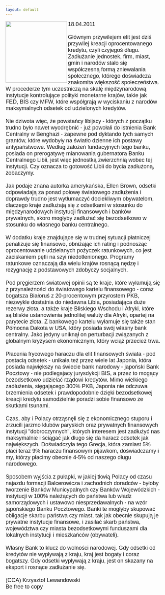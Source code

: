 ```yaml
---
layout: default
---
```

<img src="{{site.baseurl}}\articles\pictures\465.benghazi.jpg" align=left width="200"><!--68--><p style="margin: 0px 0px 18px; font-size: 18px; font-family: Helvetica;">
18.04.2011<br><br>Głównym przywilejem elit jest dziś przywilej kreacji oprocentowanego kredytu, czyli czyjegoś długu. Zadłużanie jednostek, firm, miast, gmin i narodów stało się współczesną formą zniewalania społecznego, którego doświadcza znakomita większość społeczeństwa. W procederze tym uczestniczą na skalę międzynarodową instytucje kontrolujące polityki monetarne krajów, takie jak FED, BIS czy MFW, które współgrają w wyciskaniu z narodów maksymalnych odsetek od udzielonych kredytów. <br><br>Nie dziwota więc, że powstańcy libijscy - których z początku trudno było nawet wyodrębnić -
już powołali do istnienia Bank Centralny w
Benghazi - zapewne pod dyktando tych samych grantów, które wydobyły na
światło dzienne ich postawy antypaństwowe. Według założeń fundacyjnych tego banku, posiada on prerogatywę mianowania gubernatora Banku Centralnego Libii, jest więc jednostką zwierzchnią wobec tej instytucji. Czy oznacza to gotowość Libii do bycia zadłużoną, zobaczymy.<br>
<br>Jak podaje znana autorka amerykańska, Ellen Brown, odsetki odpowiadają za ponad połowę światowego zadłużenia i doprawdy trudno jest wytłumaczyć dociekliwym obywatelom, dlaczego kraje zadłużają się z odsetkami w stosunku do międzynarodowych instytucji finansowych i banków prywatnych, skoro mogłyby zadłużać się bezodsetkowo w stosunku do własnego banku centralnego. <br><br>W dodatku kraje znajdujące się w trudnej sytuacji płatniczej penalizuje się finansowo, obniżając ich rating i podnosząc oprocentowanie udzielanych pożyczek ratunkowych, co jest zaciskaniem pętli na szyi niedotlenionego. Programy ratunkowe oznaczają dla wielu krajów rosnącą nędzę i rezygnację z podstawowych zdobyczy socjalnych.<br><br>Pod pręgierzem światowej opinii są te kraje, które wyłamują się z przynależności do światowego kartelu finansowego - coraz bogatsza Białoruś z 20-procentowym przyrostem PKB, niezwykle dostatnia do niedawna Libia, posiadająca duże rezerwy złota, a także kraje Bliskiego Wschodu i Afryki, które są bliskie ustanowienia jednolitej waluty dla Afryki, opartej na parytecie złota. Z bankowego kartelu wyłamuje się także stan Północna Dakota w USA, który posiada swój własny bank centralny. Jako jedyny uniknął on perturbacji związanych z globalnym kryzysem ekonomicznym, który wciąż przecież trwa.<br><br>Płacenia frycowego haraczu dla elit finansowych świata - pod postacią odsetek - unikała też przez wiele lat Japonia, która posiada największy na świecie bank narodowy - japoński Bank Pocztowy - nie podlegajacy jurysdykcji BIS, a przez to mogący bezodsetkowo udzielać rządowi kredytów. Mimo wielkiego zadłużenia, sięgającego 300% PKB, Japonia nie odczuwa brzemienia odsetek i prawdopodobnie dzięki bezodsetkowej kreacji kredytu samodzielnie poradzi sobie finansowo ze skutkami tsunami.<br><br>Czas, aby i Polacy otrząsnęli się z ekonomicznego stuporu i zrzucili jarzmo klubów paryskich oraz prywatnych finansowych instytucji "dobroczynnych", których interesem jest zadłużyć nas maksymalnie i ściągać jak długo się da haracz odsetek jak największych. Doświadczyła tego Grecja, która zamiast 5% płaci teraz 9% haraczu finansowym pijawkom, doświadczamy i my, którzy płacimy obecnie 4-5% od naszego długu narodowego.<br><br>Sposobem wyjścia z pułapki, w jakiej tkwią Polacy od czasu najazdu formacji Balcerowicza i zachodnich doradców - byłoby tworzenie Banków Municypalnych czy Banków Wojewódzkich - instytucji w 100% należących do państwa lub władz samorządowych i ustawowo niesprzedawalnych - na wzór japońskiego Banku Pocztowego. Banki te mogłyby skupować obligacje skarbu państwa czy miast, tak jak obecnie skupują je prywatne instytucje finansowe, i zasilać skarb państwa, województwa czy miasta bezodsetkowymi funduszami dla lokalnych instytucji i mieszkańców (obywateli).<br><br>Własny Bank to klucz do wolności narodowej. Gdy odsetki od kredytów nie wypływają z kraju, kraj jest bogaty i coraz bogatszy. Gdy odsetki wypływają z kraju, jest on skazany na eksport i rosnące zadłużanie się. <br><br>(CCA) Krzysztof Lewandowski<br>Be free to copy<br></p>
